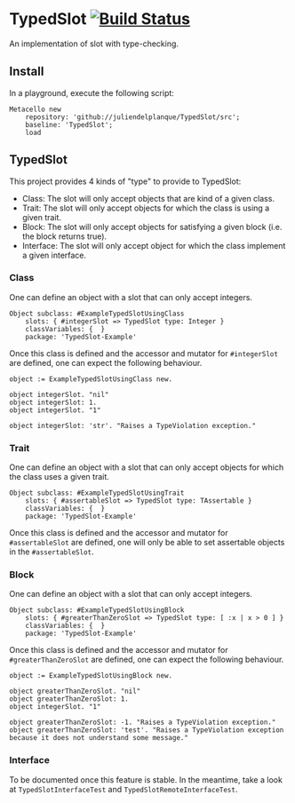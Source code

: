 # TypedSlot [![Build Status](https://travis-ci.org/juliendelplanque/TypedSlot.svg?branch=master)](https://travis-ci.org/juliendelplanque/TypedSlot)
An implementation of slot with type-checking.

## Install
In a playground, execute the following script:

```st
Metacello new
	repository: 'github://juliendelplanque/TypedSlot/src';
	baseline: 'TypedSlot';
	load
```

## TypedSlot
This project provides 4 kinds of "type" to provide to TypedSlot:

- Class: The slot will only accept objects that are kind of a given class.
- Trait: The slot will only accept objects for which the class is using a given trait.
- Block: The slot will only accept objects for satisfying a given block (i.e. the block returns true).
- Interface: The slot will only accept object for which the class implement a given interface.

### Class
One can define an object with a slot that can only accept integers.

```st
Object subclass: #ExampleTypedSlotUsingClass
	slots: { #integerSlot => TypedSlot type: Integer }
	classVariables: {  }
	package: 'TypedSlot-Example'
```

Once this class is defined and the accessor and mutator for `#integerSlot` are defined, one can expect the following behaviour.

```st
object := ExampleTypedSlotUsingClass new.

object integerSlot. "nil"
object integerSlot: 1.
object integerSlot. "1"

object integerSlot: 'str'. "Raises a TypeViolation exception."
```

### Trait
One can define an object with a slot that can only accept objects for which the class uses a given trait.

```st
Object subclass: #ExampleTypedSlotUsingTrait
	slots: { #assertableSlot => TypedSlot type: TAssertable }
	classVariables: {  }
	package: 'TypedSlot-Example'
```

Once this class is defined and the accessor and mutator for `#assertableSlot` are defined, one will only be able to set assertable objects in the `#assertableSlot`.

### Block

One can define an object with a slot that can only accept integers.

```st
Object subclass: #ExampleTypedSlotUsingBlock
	slots: { #greaterThanZeroSlot => TypedSlot type: [ :x | x > 0 ] }
	classVariables: {  }
	package: 'TypedSlot-Example'
```

Once this class is defined and the accessor and mutator for `#greaterThanZeroSlot` are defined, one can expect the following behaviour.

```st
object := ExampleTypedSlotUsingBlock new.

object greaterThanZeroSlot. "nil"
object greaterThanZeroSlot: 1.
object integerSlot. "1"

object greaterThanZeroSlot: -1. "Raises a TypeViolation exception."
object greaterThanZeroSlot: 'test'. "Raises a TypeViolation exception because it does not understand some message."
```

### Interface
To be documented once this feature is stable. In the meantime, take a look at `TypedSlotInterfaceTest` and `TypedSlotRemoteInterfaceTest`.
